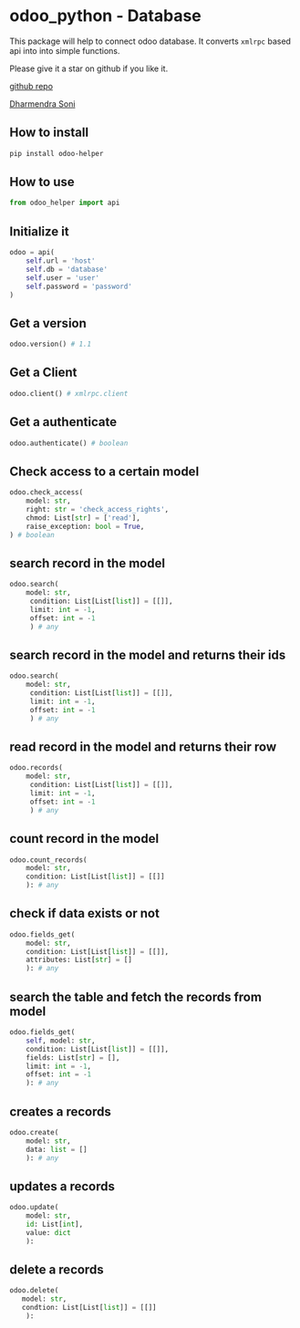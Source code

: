 # odoo_python - Database

This package will help to connect odoo database. It converts ``xmlrpc`` based api into into simple functions.

Please give it a star on github if you like it.

[github repo](https://github.com/dharmendrasha/odoo_python)

[Dharmendra Soni](https://github.com/dharmendrasha)

## How to install

```bash
pip install odoo-helper
```

## How to use

```python
from odoo_helper import api
```

## Initialize it

```python
odoo = api(
    self.url = 'host'
    self.db = 'database'
    self.user = 'user'
    self.password = 'password'
)
```

## Get a version

```python
odoo.version() # 1.1
```

## Get a Client

```python
odoo.client() # xmlrpc.client
```

## Get a authenticate

```python
odoo.authenticate() # boolean
```

## Check access to a certain model

```python
odoo.check_access(
    model: str,
    right: str = 'check_access_rights',
    chmod: List[str] = ['read'],
    raise_exception: bool = True,
) # boolean
```

## search record in the model

```python
odoo.search(
    model: str,
     condition: List[List[list]] = [[]], 
     limit: int = -1, 
     offset: int = -1
     ) # any
```

## search record in the model and returns their ids

```python
odoo.search(
    model: str,
     condition: List[List[list]] = [[]], 
     limit: int = -1, 
     offset: int = -1
     ) # any
```

## read record in the model and returns their row

```python
odoo.records(
    model: str,
     condition: List[List[list]] = [[]], 
     limit: int = -1, 
     offset: int = -1
     ) # any
```

## count record in the model

```python
odoo.count_records(
    model: str, 
    condition: List[List[list]] = [[]]
    ): # any
```

## check if data exists or not

```python
odoo.fields_get(
    model: str, 
    condition: List[List[list]] = [[]], 
    attributes: List[str] = []
    ): # any
```

## search the table and fetch the records from model

```python
odoo.fields_get(
    self, model: str, 
    condition: List[List[list]] = [[]], 
    fields: List[str] = [], 
    limit: int = -1,
    offset: int = -1
    ): # any
```

## creates a records

```python
odoo.create(
    model: str, 
    data: list = []
    ): # any
```

## updates a records

```python
odoo.update(
    model: str, 
    id: List[int], 
    value: dict
    ):
```

## delete a records

```python
odoo.delete(
   model: str, 
   condtion: List[List[list]] = [[]]
    ):
```
